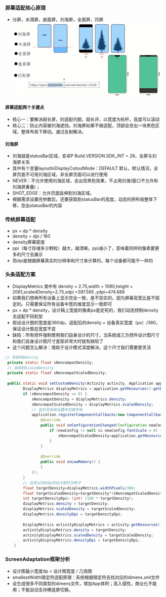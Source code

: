 ### 屏幕适配核心原理
- 分屏，水滴屏，曲面屏，刘海屏，全面屏，凹屏
![img.png](resource/屏幕分类.png)

#### 屏幕适配两个关键点
- 核心一：要解决超长屏，的适配问题。超长评，以宽度为标杆，高度可以滚动
- 核心二：防止内容被刘海遮挡。刘海屏如果不做适配，顶部会空出一块黑色区域，整体布局下移动。通过反射解决。

#### 刘海屏
- 刘海就是statusBar区域，安卓P Build.VERSION.SDK_INT = 28，全屏与刘海屏关系
- 其中有个变量layoutInDisplayCutoutMode：DEFAULT 默认，默认情况，全屏页面不可用刘海区域，非全屏页面可以进行使用
- NEVER：不允许使用刘海区域，会出现黑色效果，不占用刘海(窗口不允许和刘海屏重叠)；
- SHOT_EDGE：允许页面延伸到刘海区域。
- 根据需求设置完参数后，还要获取到statusBar的高度，动态的把布局整体下移，空出statusBar的内容

### 传统屏幕适配
- px = dp * density
- density = dpi / 160
- density屏幕密度
- ppi（每寸存储多少颗粒）越大，越清晰。ppi减小了，意味着同样的像素要更多的尺寸去展示
- 而dpi是根据屏幕真实的分辨率和尺寸来计算的，每个设备都可能不一样的

### 头条适配方案
- DisplayMetrics 类中有 density = 2.75,width = 1080,height = 2061,scaledDensity=2.75,xdpi =397.565 ,ydpi=474.688
- 如果我们想再所有设备上显示完全一致，是不现实的。因为屏幕高宽比是不固定的。只需要保证所有设备中宽的维度显示一致即可
- px = dp * density，设计稿上宽度的像素px是定死的，我们动态控制density去适配不同机型
- 假设设计图的宽度是360dp，适配后的density = 设备真实宽度（px）/360，保证设计图总宽度不变
- 缺陷：所有控件强制使用我们自身设计的尺寸，当系统或三方控件设计图尺寸和我们自身设计图尺寸差距非常大时就有缺陷了
- 这个问题怎么解决：借助于设计模式深度解决。这个尺寸我们需要更灵活
```java
// 系统的Density
 private static float sNoncompatDensity;
 // 系统的ScaledDensity
 private static float sNoncompatScaledDensity;

 public static void setCustomDensity(Activity activity, Application application) {
        DisplayMetrics displayMetrics = application.getResources().getDisplayMetrics();
        if (sNoncompatDensity == 0) {
            sNoncompatDensity = displayMetrics.density;
            sNoncompatScaledDensity = displayMetrics.scaledDensity;
            // 监听在系统设置中切换字体
            application.registerComponentCallbacks(new ComponentCallbacks() {
                @Override
                public void onConfigurationChanged(Configuration newConfig) {
                    if (newConfig != null && newConfig.fontScale > 0) {
                        sNoncompatScaledDensity=application.getResources().getDisplayMetrics().scaledDensity;
                    }
                }

                @Override
                public void onLowMemory() {
                }
            });
        }
        // 此处以360dp的设计图作为例子
        float targetDensity=displayMetrics.widthPixels/360;
        float targetScaledDensity=targetDensity*(sNoncompatScaledDensity/sNoncompatDensity);
        int targetDensityDpi= (int) (160 * targetDensity);
        displayMetrics.density = targetDensity;
        displayMetrics.scaledDensity = targetScaledDensity;
        displayMetrics.densityDpi = targetDensityDpi;

        DisplayMetrics activityDisplayMetrics = activity.getResources().getDisplayMetrics();
        activityDisplayMetrics.density = targetDensity;
        activityDisplayMetrics.scaledDensity = targetScaledDensity;
        activityDisplayMetrics.densityDpi = targetDensityDpi;
    }
```

### ScreenAdaptation框架分析
- 设计图最小宽度dp = 设计图宽度 / 几倍图
- smallestWidth限定符适配原理：系统根据限定符去找对应的dimens.xml文件
- 会生成很多不同类型的dimens文件，增加App体积；高入侵性，商业化不能用；不能自动支持横竖屏切换。